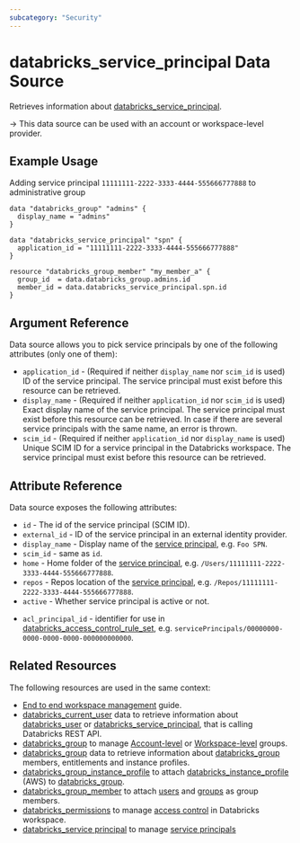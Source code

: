 ```yaml
---
subcategory: "Security"
---
```


# databricks_service_principal Data Source

Retrieves information about [databricks_service_principal](../resources/service_principal.md).

-> This data source can be used with an account or workspace-level provider.

## Example Usage

Adding service principal `11111111-2222-3333-4444-555666777888` to administrative group

```hcl
data "databricks_group" "admins" {
  display_name = "admins"
}

data "databricks_service_principal" "spn" {
  application_id = "11111111-2222-3333-4444-555666777888"
}

resource "databricks_group_member" "my_member_a" {
  group_id  = data.databricks_group.admins.id
  member_id = data.databricks_service_principal.spn.id
}
```

## Argument Reference

Data source allows you to pick service principals by one of the following attributes (only one of them):

- `application_id` - (Required if neither `display_name` nor `scim_id` is used) ID of the service principal. The service principal must exist before this resource can be retrieved.
- `display_name` - (Required if neither `application_id` nor `scim_id` is  used) Exact display name of the service principal. The service principal must exist before this resource can be retrieved.  In case if there are several service principals with the same name, an error is thrown.
- `scim_id` - (Required if neither `application_id` nor `display_name` is used) Unique SCIM ID for a service principal in the Databricks workspace. The service principal must exist before this resource can be retrieved.

## Attribute Reference

Data source exposes the following attributes:

- `id` - The id of the service principal (SCIM ID).
- `external_id` - ID of the service principal in an external identity provider.
- `display_name` - Display name of the [service principal](../resources/service_principal.md), e.g. `Foo SPN`.
- `scim_id` - same as `id`.
- `home` - Home folder of the [service principal](../resources/service_principal.md), e.g. `/Users/11111111-2222-3333-4444-555666777888`.
- `repos` - Repos location of the [service principal](../resources/service_principal.md), e.g. `/Repos/11111111-2222-3333-4444-555666777888`.
- `active` - Whether service principal is active or not.

* `acl_principal_id` - identifier for use in [databricks_access_control_rule_set](../resources/access_control_rule_set.md), e.g. `servicePrincipals/00000000-0000-0000-0000-000000000000`.

## Related Resources

The following resources are used in the same context:

- [End to end workspace management](../guides/workspace-management.md) guide.
- [databricks_current_user](current_user.md) data to retrieve information about [databricks_user](../resources/user.md) or [databricks_service_principal](../resources/service_principal.md), that is calling Databricks REST API.
- [databricks_group](group.md) to manage [Account-level](https://docs.databricks.com/aws/en/admin/users-groups/groups) or [Workspace-level](https://docs.databricks.com/aws/en/admin/users-groups/workspace-local-groups) groups.
- [databricks_group](group.md) data to retrieve information about [databricks_group](../resources/group.md) members, entitlements and instance profiles.
- [databricks_group_instance_profile](../resources/group_instance_profile.md) to attach [databricks_instance_profile](../resources/instance_profile.md) (AWS) to [databricks_group](../resources/group.md).
- [databricks_group_member](../resources/group_member.md) to attach [users](../resources/user.md) and [groups](../resources/group.md) as group members.
- [databricks_permissions](../resources/permissions.md) to manage [access control](https://docs.databricks.com/security/access-control/index.html) in Databricks workspace.
- [databricks_service principal](../resources/service_principal.md) to manage [service principals](../resources/service_principal.md)
